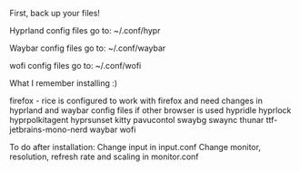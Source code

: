 First, back up your files!

Hyprland config files go to:
~/.conf/hypr

Waybar config files go to:
~/.conf/waybar

wofi config files go to:
~/.conf/wofi


What I remember installing :)


firefox - rice is configured to work with firefox and need changes in hyprland and waybar config files if other browser is used
hypridle
hyprlock
hyprpolkitagent
hyprsunset
kitty
pavucontol
swaybg
swaync
thunar
ttf-jetbrains-mono-nerd
waybar
wofi

To do after installation:
Change input in input.conf
Change monitor, resolution, refresh rate and scaling in monitor.conf
